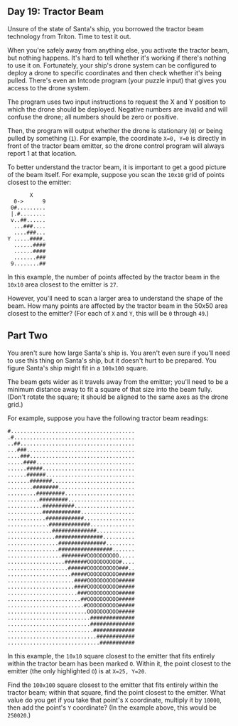 Day 19: Tractor Beam
--------------------

Unsure of the state of Santa's ship, you borrowed the tractor beam technology from Triton. Time to test it out.

When you're safely away from anything else, you activate the tractor beam, but nothing happens. It's hard to tell whether it's working if there's nothing to use it on. Fortunately, your ship's drone system can be configured to deploy a drone to specific coordinates and then check whether it's being pulled. There's even an Intcode program (your puzzle input) that gives you access to the drone system.

The program uses two input instructions to request the X and Y position to which the drone should be deployed. Negative numbers are invalid and will confuse the drone; all numbers should be zero or positive.

Then, the program will output whether the drone is stationary (`0`) or being pulled by something (`1`). For example, the coordinate `X=0, Y=0` is directly in front of the tractor beam emitter, so the drone control program will always report 1 at that location.

To better understand the tractor beam, it is important to get a good picture of the beam itself. For example, suppose you scan the `10x10` grid of points closest to the emitter:

```
       X
  0->      9
 0#.........
 |.#........
 v..##......
  ...###....
  ....###...
Y .....####.
  ......####
  ......####
  .......###
 9........##
```

In this example, the number of points affected by the tractor beam in the `10x10` area closest to the emitter is `27`.

However, you'll need to scan a larger area to understand the shape of the beam. How many points are affected by the tractor beam in the 50x50 area closest to the emitter? (For each of `X` and `Y`, this will be `0` through `49`.)

Part Two
--------

You aren't sure how large Santa's ship is. You aren't even sure if you'll need to use this thing on Santa's ship, but it doesn't hurt to be prepared. You figure Santa's ship might fit in a `100x100` square.

The beam gets wider as it travels away from the emitter; you'll need to be a minimum distance away to fit a square of that size into the beam fully. (Don't rotate the square; it should be aligned to the same axes as the drone grid.)

For example, suppose you have the following tractor beam readings:

```
#.......................................
.#......................................
..##....................................
...###..................................
....###.................................
.....####...............................
......#####.............................
......######............................
.......#######..........................
........########........................
.........#########......................
..........#########.....................
...........##########...................
...........############.................
............############................
.............#############..............
..............##############............
...............###############..........
................###############.........
................#################.......
.................########OOOOOOOOOO.....
..................#######OOOOOOOOOO#....
...................######OOOOOOOOOO###..
....................#####OOOOOOOOOO#####
.....................####OOOOOOOOOO#####
.....................####OOOOOOOOOO#####
......................###OOOOOOOOOO#####
.......................##OOOOOOOOOO#####
........................#OOOOOOOOOO#####
.........................OOOOOOOOOO#####
..........................##############
..........................##############
...........................#############
............................############
.............................###########
````

In this example, the `10x10` square closest to the emitter that fits entirely within the tractor beam has been marked `O`. Within it, the point closest to the emitter (the only highlighted `O`) is at `X=25, Y=20`.

Find the `100x100` square closest to the emitter that fits entirely within the tractor beam; within that square, find the point closest to the emitter. What value do you get if you take that point's `X` coordinate, multiply it by `10000`, then add the point's `Y` coordinate? (In the example above, this would be `250020`.)